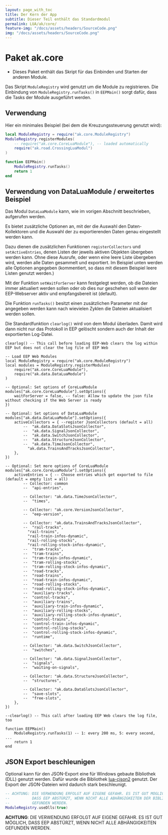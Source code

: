 ```yaml
---
layout: page_with_toc
title: Der Kern der App
subtitle: Dieser Teil enthält das Standardmodul
permalink: LUA/ak/core/
feature-img: "/docs/assets/headers/SourceCode.png"
img: "/docs/assets/headers/SourceCode.png"
---
```


# Paket ak.core

- Dieses Paket enthält das Skript für das Einbinden und Starten der anderen Module.

Das Skript `ModuleRegistry` wird genutzt um die Module zu registrieren.
Die Einbindung von `ModuleRegistry.runTasks()` in `EEPMain()` sorgt dafür, dass die Tasks der Module ausgeführt werden.

## Verwendung

Hier ein minimales Beispiel (bei dem die Kreuzungssteuerung genutzt wird):

```lua
local ModuleRegistry = require("ak.core.ModuleRegistry")
ModuleRegistry.registerModules(
    -- require("ak.core.CoreLuaModule"), -- loaded automatically
    require("ak.road.CrossingLuaModul")
)

function EEPMain()
    ModuleRegistry.runTasks()
    return 1
end
```

## Verwendung von DataLuaModule / erweitertes Beispiel

Das Modul `DataLuaModule` kann, wie im vorigen Abschnitt beschrieben, aufgerufen werden.

Es bietet zusätzliche Optionen an, mit der die Auswahl den Daten-Kollektoren und die Auswahl der zu exportierenden Daten genau eingestellt werden kann.

Dazu dienen die zusätzlichen Funktionen `registerCollectors` und `setActiveEntries`, denen Listen der jeweils aktiven Objekten übergeben werden kann. Ohne diese Ausrufe, oder wenn eine leere Liste übergeben wird, werden alle Daten gesammelt und exportiert. Im Beispiel unten werden alle Optionen angegeben (kommentiert, so dass mit diesem Beispiel leere Listen genutzt werden.)

Mit der Funktion `setWaitForServer` kann festgelegt werden, ob die Dateien immer aktualiert werden sollen oder ob dies nur geschehen soll wenn der EEP-Webserver aktiv und empfangsbereit ist (default).

Die Funktion `runTasks()` besitzt einen zusätzlichen Parameter mit der angegeben werden kann nach wievielen Zyklen die Dateien aktualisiert werden sollen.

Die Standardfunktion `clearlog()` wird von dem Modul überladen. Damit wird dann nicht nur das Protokoll in EEP gelöscht sondern auch der Inhalt der exportierten Log-Datei.

```
clearlog() -- This call before loading EEP-Web clears the log within EEP but does not clear the log file of EEP Web

-- Load EEP Web Modules
local ModuleRegistry = require("ak.core.ModuleRegistry")
local modules = ModuleRegistry.registerModules(
    require("ak.core.CoreLuaModule"),
    require("ak.data.DataLuaModule")
)

-- Optional: Set options of CoreLuaModule
modules["ak.core.CoreLuaModule"].setOptions({
    waitForServer = false, -- false: Allow to update the json file without checking if the Web Server is ready
})

-- Optional: Set options of DataLuaModule
modules["ak.data.DataLuaModule"].setOptions({
    activeCollectors = { --register JsonCollectors (default = all)
        --  "ak.data.DataSlotsJsonCollector",
        --  "ak.data.SignalJsonCollector",
        --  "ak.data.SwitchJsonCollector",
        --  "ak.data.StructureJsonCollector",
        --  "ak.data.TimeJsonCollector",
          "ak.data.TrainsAndTracksJsonCollector",
    },
})

-- Optional: Set more options of CoreLuaModule
modules["ak.core.CoreLuaModule"].setOptions({
    activeEntries = { -- Choose entries which get exported to file (default = empty list = all)
        -- Collector: common
        --  "api-entries",

        -- Collector: "ak.data.TimeJsonCollector",
        --  "times",

        -- Collector: "ak.core.VersionJsonCollector",
        --  "eep-version",

        -- Collector: "ak.data.TrainsAndTracksJsonCollector",
        --  "rail-tracks",
          "rail-trains",
          "rail-train-infos-dynamic",
          "rail-rolling-stocks",
          "rail-rolling-stock-infos-dynamic",
        --  "tram-tracks",
        --  "tram-trains",
        --  "tram-train-infos-dynamic",
        --  "tram-rolling-stocks",
        --  "tram-rolling-stock-infos-dynamic",
        --  "road-tracks",
        --  "road-trains",
        --  "road-train-infos-dynamic",
        --  "road-rolling-stocks",
        --  "road-rolling-stock-infos-dynamic",
        --  "auxiliary-tracks",
        --  "control-tracks",
        --  "auxiliary-trains",
        --  "auxiliary-train-infos-dynamic",
        --  "auxiliary-rolling-stocks",
        --  "auxiliary-rolling-stock-infos-dynamic",
        --  "control-trains",
        --  "control-train-infos-dynamic",
        --  "control-rolling-stocks",
        --  "control-rolling-stock-infos-dynamic",
        --  "runtime",

        -- Collector: "ak.data.SwitchJsonCollector",
        --  "switches",

        -- Collector: "ak.data.SignalJsonCollector",
        --  "signals",
        --  "waiting-on-signals",

        -- Collector: "ak.data.StructureJsonCollector",
        --  "structures",

        -- Collector: "ak.data.DataSlotsJsonCollector",
        --  "save-slots",
        --  "free-slots",
    },
})

--clearlog() -- This call after loading EEP Web clears the log file, too

function EEPMain()
    ModuleRegistry.runTasks(1) -- 1: every 200 ms, 5: every second, ...
    return 1
end
```

## JSON Export beschleunigen

Optional kann für den JSON-Export eine für Windows gebaute Bibliothek (DLL) genutzt werden. Dafür wurde die Bibliothek
[lua-cjson2](https://luarocks.org/modules/criztianix/lua-cjson2) genutzt.
Der Export der JSON-Dateien wird dadurch stark beschleunigt.

```lua
-- ACHTUNG: DIE VERWENDUNG ERFOLGT AUF EIGENE GEFAHR. ES IST GUT MÖGLICH,
--          DASS EEP ABSTÜRZT, WENN NICHT ALLE ABHÄNGIGKEITEN DER BIBLIOTHEK
--          GEFUNDEN WERDEN.
ModuleRegistry.useDlls(true)
```

**ACHTUNG**: DIE VERWENDUNG ERFOLGT AUF EIGENE GEFAHR. ES IST GUT MÖGLICH, DASS EEP ABSTÜRZT,
WENN NICHT ALLE ABHÄNGIGKEITEN GEFUNDEN WERDEN.
